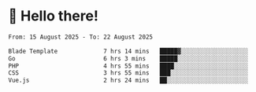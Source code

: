 # 👋 Hello there!

<!--START_SECTION:waka-->

```txt
From: 15 August 2025 - To: 22 August 2025

Blade Template             7 hrs 14 mins   █████▓░░░░░░░░░░░░░░░░░░░   23.26 %
Go                         6 hrs 3 mins    █████░░░░░░░░░░░░░░░░░░░░   19.49 %
PHP                        4 hrs 55 mins   ████░░░░░░░░░░░░░░░░░░░░░   15.82 %
CSS                        3 hrs 55 mins   ███░░░░░░░░░░░░░░░░░░░░░░   12.60 %
Vue.js                     2 hrs 24 mins   ██░░░░░░░░░░░░░░░░░░░░░░░   07.75 %
```

<!--END_SECTION:waka-->
